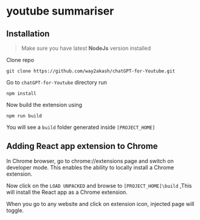 # youtube summariser




## Installation
>Make sure you have latest **NodeJs** version installed

Clone repo

```
git clone https://github.com/way2akash/chatGPT-for-Youtube.git
```
Go to `chatGPT-for-Youtube` directory run

```
npm install
```
Now build the extension using
```
npm run build
```
You will see a `build` folder generated inside `[PROJECT_HOME]`


## Adding React app extension to Chrome

In Chrome browser, go to chrome://extensions page and switch on developer mode. This enables the ability to locally install a Chrome extension.


Now click on the `LOAD UNPACKED` and browse to `[PROJECT_HOME]\build` ,This will install the React app as a Chrome extension.

When you go to any website and click on extension icon, injected page will toggle.

